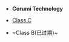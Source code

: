 <!-- # Cool.Romi -->

- **Corumi Technology**

- [Class C](docs/classC/classC.md)

* ~Class B(已过期)~

